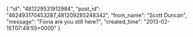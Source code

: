  {
   "id": "481229531912984",
   "post_id": "462493170453287_481209285248342",
   "from_name": "Scott Duncan",
   "message": "Fiona are you still here?",
   "created_time": "2013-02-15T07:49:55+0000"
 }
